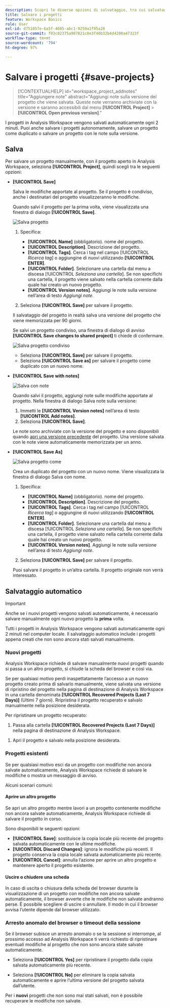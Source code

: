 ```yaml
---
description: Scopri le diverse opzioni di salvataggio, tra cui salvataggio automatico, con nome o come modello e apertura delle versioni precedenti.
title: Salvare i progetti
feature: Workspace Basics
role: User
exl-id: d751057e-6a5f-4605-abc1-9259a1f95a28
source-git-commit: f03c82375a907821c8e3f40b32b4d4200a47323f
workflow-type: tm+mt
source-wordcount: '794'
ht-degree: 97%

---
```


# Salvare i progetti {#save-projects}

<!-- markdownlint-disable MD034 -->

>[!CONTEXTUALHELP]
>id="workspace_project_addnotes"
>title="Aggiungere note"
>abstract="Aggiungi note sulla versione del progetto che viene salvata. Queste note verranno archiviate con la versione e saranno accessibili dal menu **[!UICONTROL Project]** > **[!UICONTROL Open previous version]**."

<!-- markdownlint-enable MD034 -->


I progetti in Analysis Workspace vengono salvati automaticamente ogni 2 minuti. Puoi anche salvare i progetti autonomamente, salvare un progetto come duplicato o salvare un progetto con le note sulla versione.

## Salva

Per salvare un progetto manualmente, con il progetto aperto in Analysis Workspace, seleziona **[!UICONTROL Project]**, quindi scegli tra le seguenti opzioni:

* **[!UICONTROL Save]**

  Salva le modifiche apportate al progetto. Se il progetto è condiviso, anche i destinatari del progetto visualizzeranno le modifiche.

  Quando salvi il progetto per la prima volta, viene visualizzata una finestra di dialogo **[!UICONTROL Save]**.

  ![Salva progetto](assets/save-project.png)

   1. Specifica:

      * **[!UICONTROL Name]** (obbligatorio). nome del progetto.
      * **[!UICONTROL Description]**. Descrizione del progetto.
      * **[!UICONTROL Tags]**. Cerca i tag nel campo [!UICONTROL *Ricerca tag*] o aggiungine di nuovi utilizzando **[!UICONTROL ENTER]**.
      * **[!UICONTROL Folder]**. Selezionare una cartella dal menu a discesa [!UICONTROL *Seleziona una cartella*]. Se non specifichi una cartella, il progetto viene salvato nella cartella corrente dalla quale hai creato un nuovo progetto.
      * **[!UICONTROL Version notes]**. Aggiungi le note sulla versione nell’area di testo *Aggiungi note*.

   1. Seleziona **[!UICONTROL Save]** per salvare il progetto.

  Il salvataggio del progetto in realtà salva una versione del progetto che viene memorizzata per 90 giorni.

  Se salvi un progetto condiviso, una finestra di dialogo di avviso **[!UICONTROL Save changes to shared project]** ti chiede di confermare.

  ![Salva progetto condiviso](assets/save-project-shared.png)

   * Seleziona **[!UICONTROL Save]** per salvare il progetto.
   * Seleziona **[!UICONTROL Save as]** per salvare il progetto come duplicato con un nuovo nome.


* **[!UICONTROL Save with notes]**

  ![Salva con note](assets/save-version-notes.png)

  Quando salvi il progetto, aggiungi note sulle modifiche apportate al progetto. Nella finestra di dialogo Salva note sulla versione:

   1. Immetti le **[!UICONTROL Version notes]** nell’area di testo **[!UICONTROL Add notes]**.
   1. Seleziona **[!UICONTROL Save]**.

  Le note sono archiviate con la versione del progetto e sono disponibili quando [apri una versione precedente](open-projects.md#open-previous-version) del progetto. Una versione salvata con le note viene automaticamente memorizzata per un anno.

* **[!UICONTROL Save As]**

  ![Salva progetto come](assets/save-project-as.png)

  Crea un duplicato del progetto con un nuovo nome. Viene visualizzata la finestra di dialogo Salva con nome.

   1. Specifica:

      * **[!UICONTROL Name]** (obbligatorio). nome del progetto.
      * **[!UICONTROL Description]**. Descrizione del progetto.
      * **[!UICONTROL Tags]**. Cerca i tag nel campo [!UICONTROL *Ricerca tag*] o aggiungine di nuovi utilizzando **[!UICONTROL ENTER]**.
      * **[!UICONTROL Folder]**. Selezionare una cartella dal menu a discesa [!UICONTROL *Seleziona una cartella*]. Se non specifichi una cartella, il progetto viene salvato nella cartella corrente dalla quale hai creato un nuovo progetto.
      * **[!UICONTROL Version notes]**. Aggiungi le note sulla versione nell’area di testo *Aggiungi note*.

   1. Seleziona **[!UICONTROL Save]** per salvare il progetto.

  Puoi salvare il progetto in un’altra cartella. Il progetto originale non verrà interessato.


<!-- Cannot find this option in CJA 
| **[!UICONTROL Save as template]** | Save your project as a [custom template](https://experienceleague.adobe.com/docs/analytics/analyze/analysis-workspace/build-workspace-project/starter-projects.html?lang=it) that becomes available to your organization under **[!UICONTROL Project > New]** | 
-->

## Salvataggio automatico


>[!IMPORTANT]
>
>Anche se i nuovi progetti vengono salvati automaticamente, è necessario salvare manualmente ogni nuovo progetto la **prima** volta.
>

Tutti i progetti in Analysis Workspace vengono salvati automaticamente ogni 2 minuti nel computer locale. Il salvataggio automatico include i progetti appena creati che non sono ancora stati salvati manualmente.

### Nuovi progetti

Analysis Workspace richiede di salvare manualmente nuovi progetti quando si passa a un altro progetto, si chiude la scheda del browser e così via.

Se per qualsiasi motivo perdi inaspettatamente l’accesso a un nuovo progetto creato prima di salvarlo manualmente, viene salvata una versione di ripristino del progetto nella pagina di destinazione di Analysis Workspace in una cartella denominata **[!UICONTROL Recovered Projects (Last 7 Days)]** (Ultimi 7 giorni). Rripristina il progetto recuperato e salvalo manualmente nella posizione desiderata.

Per ripristinare un progetto recuperato:

1. Passa alla cartella **[!UICONTROL Recovered Projects (Last 7 Days)]** nella pagina di destinazione di Analysis Workspace.

<!-- 
     ![The list of folders highlighting the Recovered Project folder.](assets/recovered-folder.png)
  -->

1. Apri il progetto e salvalo nella posizione desiderata.


### Progetti esistenti

Se per qualsiasi motivo esci da un progetto con modifiche non ancora salvate automaticamente, Analysis Workspace richiede di salvare le modifiche o mostra un messaggio di avviso.


Alcuni scenari comuni:

#### Aprire un altro progetto

Se apri un altro progetto mentre lavori a un progetto contenente modifiche non ancora salvate automaticamente, Analysis Workspace richiede di salvare il progetto in corso.

Sono disponibili le seguenti opzioni:

* **[!UICONTROL Save]**: sostituisce la copia locale più recente del progetto salvata automaticamente con le ultime modifiche.
* **[!UICONTROL Discard Changes]**: ignora le modifiche più recenti. Il progetto conserva la copia locale salvata automaticamente più recente.
* **[!UICONTROL Cancel]**: annulla l’azione per aprire un altro progetto e mantenere aperto il progetto esistente.

<!-- ![Click Save to save changes to a project.](assets/existing-save.png) -->

#### Uscire o chiudere una scheda

In caso di uscita o chiusura della scheda del browser durante la visualizzazione di un progetto con modifiche non ancora salvate automaticamente, il browser avverte che le modifiche non salvate andranno perse. È possibile scegliere di uscire o annullare. Il modo in cui il browser avvisa l’utente dipende dal browser utilizzato.


### Arresto anomalo del browser o timeout della sessione

Se il browser subisce un arresto anomalo o se la sessione si interrompe, al prossimo accesso ad Analysis Workspace ti verrà richiesto di ripristinare eventuali modifiche al progetto che non sono ancora state salvate automaticamente.

* Seleziona **[!UICONTROL Yes]** per ripristinare il progetto dalla copia salvata automaticamente più recente.

* Seleziona **[!UICONTROL No]** per eliminare la copia salvata automaticamente e aprire l’ultima versione del progetto salvata dall’utente.

<!--![The Project Recovery dialog box.](assets/project-recovery.png)-->



Per i **nuovi** progetti che non sono mai stati salvati, non è possibile recuperare le modifiche non salvate.


<!-- Shouldn't this belong to another page?  Moved it to a new open projects page


## Open previously saved version

To open a previously saved version of a project:

1. Select **[!UICONTROL Open previous version]** from the **[!UICONTROL Project]** menu.

   ![The Previously saved project versions list and options to show All versions or Only versions with notes.](assets/open-previously-saved.png)

1. Review the list of previous versions available. You can switch between **[!UICONTROL All versions]** and **[!UICONTROL Only versions with notes]**.

   For each version, the list shows a timestamp
   [!UICONTROL Timestamp] and [!UICONTROL Editor] are shown, in addition to [!UICONTROL Notes] if they were added when the [!UICONTROL Editor] saved. Versions without notes are stored for 90 days; versions with notes are stored for 1 year.
1. Select a previous version and click **[!UICONTROL Load]**.
   The previous version then loads with a notification. The previous version does not become the current saved version of your project until you click **[!UICONTROL Save]**. If you navigate away from the loaded version, when you return, you will see the last saved version of the project.

-->
